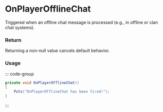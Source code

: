 <Badge type="danger" text="Carbon Compatible"/><Badge type="warning" text="Oxide Compatible"/>
# OnPlayerOfflineChat
Triggered when an offline chat message is processed (e.g., in offline or clan chat systems).
### Return
Returning a non-null value cancels default behavior.

### Usage
::: code-group
```csharp [Example]
private void OnPlayerOfflineChat()
{
	Puts("OnPlayerOfflineChat has been fired!");
}
```
:::
